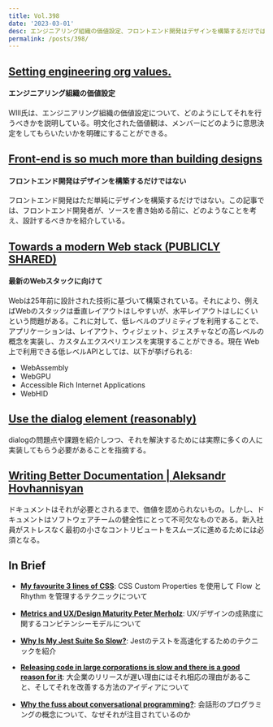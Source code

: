 ```yaml
---
title: Vol.398
date: '2023-03-01'
desc: エンジニアリング組織の価値設定、フロントエンド開発はデザインを構築するだけではない、最新のWebスタックに向けて、ほか計10リンク
permalink: /posts/398/
---
```



## [Setting engineering org values.](https://lethain.com/setting-engineering-org-values/)
#### エンジニアリング組織の価値設定

WIll氏は、エンジニアリング組織の価値設定について、どのようにしてそれを行うべきかを説明している。明文化された価値観は、メンバーにどのように意思決定をしてもらいたいかを明確にすることができる。


## [Front-end is so much more than building designs](https://andy-bell.co.uk/front-end-is-so-much-more-than-building-designs/)
#### フロントエンド開発はデザインを構築するだけではない

フロントエンド開発はただ単純にデザインを構築するだけではない。この記事では、フロントエンド開発者が、ソースを書き始める前に、どのようなことを考え、設計するべきかを紹介している。


## [Towards a modern Web stack (PUBLICLY SHARED)](https://docs.google.com/document/u/1/d/1peUSMsvFGvqD5yKh3GprskLC3KVdAlLGOsK6gFoEOD0/mobilebasic?resourcekey=0-bPajpoo9IBZpG__-uCBE6w)
#### 最新のWebスタックに向けて

Webは25年前に設計された技術に基づいて構築されている。それにより、例えばWebのスタックは垂直レイアウトはしやすいが、水平レイアウトはしにくいという問題がある。これに対して、低レベルのプリミティブを利用することで、アプリケーションは、レイアウト、ウィジェット、ジェスチャなどの高レベルの概念を実装し、カスタムエクスペリエンスを実現することができる。現在 Web 上で利用できる低レベルAPIとしては、以下が挙げられる:

- WebAssembly
- WebGPU
- Accessible Rich Internet Applications
- WebHID

## [Use the dialog element (reasonably)](https://www.scottohara.me/blog/2023/01/26/use-the-dialog-element.html)

dialogの問題点や課題を紹介しつつ、それを解決するためには実際に多くの人に実装してもらう必要があることを指摘する。


## [Writing Better Documentation | Aleksandr Hovhannisyan](https://www.aleksandrhovhannisyan.com/blog/writing-better-documentation/)

ドキュメントはそれが必要とされるまで、価値を認められないもの。しかし、ドキュメントはソフトウェアチームの健全性にとって不可欠なものである。新入社員がストレスなく最初の小さなコントリビュートをスムーズに進めるためには必須となる。


## In Brief

- **[My favourite 3 lines of CSS](https://andy-bell.co.uk/my-favourite-3-lines-of-css/)**: CSS Custom Properties を使用して Flow と Rhythm を管理するテクニックについて

- **[Metrics and UX/Design Maturity Peter Merholz](https://www.petermerholz.com/blog/metrics-and-ux-design-maturity/)**: UX/デザインの成熟度に関するコンピテンシーモデルについて

- **[Why Is My Jest Suite So Slow?](https://blog.bitsrc.io/why-is-my-jest-suite-so-slow-2a4859bb9ac0)**: Jestのテストを高速化するためのテクニックを紹介

- **[Releasing code in large corporations is slow  and there is a good reason for it](https://christianheilmann.com/2023/01/31/releasing-code-in-large-corporations-is-slow-and-there-is-a-good-reason-for-it/)**: 大企業のリリースが遅い理由にはそれ相応の理由があること、そしてそれを改善する方法のアイディアについて

- **[Why the fuss about conversational programming?](https://swardley.medium.com/why-the-fuss-about-conversational-programming-60c8d1908237)**: 会話形のプログラミングの概念について、なぜそれが注目されているのか

